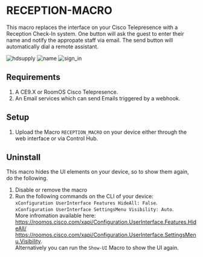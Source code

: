 # RECEPTION-MACRO

This macro replaces the interface on your Cisco Telepresence with a Reception Check-In system. One button will ask the guest to enter their name and notify the appropate staff via email. The send button will automatically dial a remote assistant.

![hdsupply](https://user-images.githubusercontent.com/21026209/146818562-1dfca0d4-74b1-4769-9a0e-3d6720c00fd6.png)
![name](https://user-images.githubusercontent.com/21026209/146828290-aa868bc3-e878-4990-9f92-523983d23ae4.png)
![sign_in](https://user-images.githubusercontent.com/21026209/146826597-b367a576-0b32-480e-947f-47dc9dabbc12.png)

## Requirements
1. A CE9.X or RoomOS Cisco Telepresence.
2. An Email services which can send Emails triggered by a webhook.

## Setup
1. Upload the Macro ``RECEPTION_MACRO`` on your device either through the web interface or via Control Hub.

## Uninstall
This macro hides the UI elements on your device, so to show them again, do the following.
1. Disable or remove the macro
2. Run the following commands on the CLI of your device:  
``xConfiguration UserInterface Features HideAll: False``.  
``xConfiguration UserInterface SettingsMenu Visibility: Auto``.  
More infromation available here:  
https://roomos.cisco.com/xapi/Configuration.UserInterface.Features.HideAll/
https://roomos.cisco.com/xapi/Configuration.UserInterface.SettingsMenu.Visibility.  
Alternatively you can run the ``Show-UI`` Macro to show the UI again.

